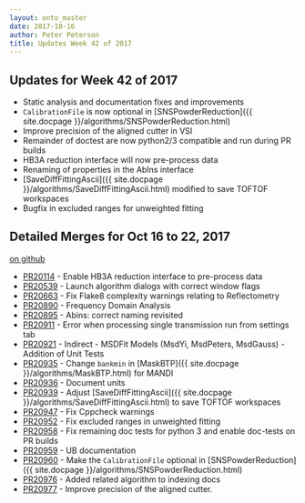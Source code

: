 ```yaml
---
layout: onto_master
date: 2017-10-16
author: Peter Peterson
title: Updates Week 42 of 2017
---
```

Updates for Week 42 of 2017
---------------------------
* Static analysis and documentation fixes and improvements
* ``CalibrationFile`` is now optional in [SNSPowderReduction]({{ site.docpage }}/algorithms/SNSPowderReduction.html)
* Improve precision of the aligned cutter in VSI
* Remainder of doctest are now python2/3 compatible and run during PR builds
* HB3A reduction interface will now pre-process data
* Renaming of properties in the AbIns interface
* [SaveDiffFittingAscii]({{ site.docpage }}/algorithms/SaveDiffFittingAscii.html) modified to save TOFTOF workspaces
* Bugfix in excluded ranges for unweighted fitting

Detailed Merges for Oct 16 to 22, 2017
--------------------------------------
[on github](https://github.com/mantidproject/mantid/pulls?q=is%3Apr+merged%3A2017-10-17..2017-10-22)

* [PR20114](https://github.com/mantidproject/mantid/pull/20114) - Enable HB3A reduction interface to pre-process data
* [PR20539](https://github.com/mantidproject/mantid/pull/20539) - Launch algorithm dialogs with correct window flags
* [PR20663](https://github.com/mantidproject/mantid/pull/20663) - Fix Flake8 complexity warnings relating to Reflectometry
* [PR20890](https://github.com/mantidproject/mantid/pull/20890) - Frequency Domain Analysis
* [PR20895](https://github.com/mantidproject/mantid/pull/20895) - Abins: correct naming revisited
* [PR20911](https://github.com/mantidproject/mantid/pull/20911) - Error when processing single transmission run from settings tab
* [PR20921](https://github.com/mantidproject/mantid/pull/20921) - Indirect - MSDFit Models (MsdYi, MsdPeters, MsdGauss) - Addition of Unit Tests
* [PR20935](https://github.com/mantidproject/mantid/pull/20935) - Change ``bankmin`` in [MaskBTP]({{ site.docpage }}/algorithms/MaskBTP.html) for MANDI
* [PR20936](https://github.com/mantidproject/mantid/pull/20936) - Document units
* [PR20939](https://github.com/mantidproject/mantid/pull/20939) - Adjust [SaveDiffFittingAscii]({{ site.docpage }}/algorithms/SaveDiffFittingAscii.html) to save TOFTOF workspaces
* [PR20947](https://github.com/mantidproject/mantid/pull/20947) - Fix Cppcheck warnings
* [PR20952](https://github.com/mantidproject/mantid/pull/20952) - Fix excluded ranges in unweighted fitting
* [PR20958](https://github.com/mantidproject/mantid/pull/20958) - Fix remaining doc tests for python 3 and enable doc-tests on PR builds
* [PR20959](https://github.com/mantidproject/mantid/pull/20959) - UB documentation
* [PR20960](https://github.com/mantidproject/mantid/pull/20960) - Make the ``CalibrationFile`` optional in [SNSPowderReduction]({{ site.docpage }}/algorithms/SNSPowderReduction.html)
* [PR20976](https://github.com/mantidproject/mantid/pull/20976) - Added related algorithm to indexing docs
* [PR20977](https://github.com/mantidproject/mantid/pull/20977) - Improve precision of the aligned cutter.
